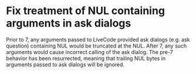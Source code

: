 # Fix treatment of NUL containing arguments in ask dialogs

Prior to 7, any arguments passed to LiveCode provided ask dialogs
(e.g. ask question) containing NUL would be truncated at the NUL. After
7, any such arguments would cause incorrect calling of the ask dialog.
The pre-7 behavior has been resurrected, meaning that trailing NUL
bytes in arguments passed to ask dialogs will be ignored.
